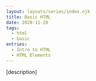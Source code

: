 ```yaml
---
layout: layouts/series/index.njk
title: Basic HTML
date: 2020-11-20
tags:
  - html
  - basic
entries:
  - Intro to HTML
  - HTML Elements
---
```


[description]
